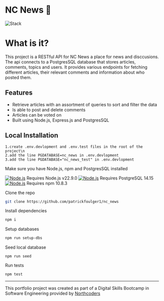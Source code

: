 # NC News 📰

![Stack](https://skillicons.dev/icons?i=js,nodejs,postgres,)

# What is it?

This project is a RESTful API for NC News a place for news and disccusions. The api connects to a PostgresSQL database that stores articles, comments, topics and users. It provides various endpoints for fetching different articles, their relevant comments and information about who posted them.

## Features

- Retrieve articles with an assortment of queries to sort and filter the data
- Is able to post and delete comments
- Articles can be voted on
- Built using Node.js, Express.js and PostgresSQL

## Local Installation

```
1.create .env.devlopment and .env.test files in the root of the project\n
2.add the line PGDATABASE=nc_news in .env.devlopment
3.add the line PGDATABASE="nc_news_test" in .env.devlopment
```

Make sure you have Node.js, npm and PostgresSQL installed

[![Node.js](https://skillicons.dev/icons?i=nodejs)](https://nodejs.org/en/download) Requires Node.js v22.9.0
[![Node.js](https://skillicons.dev/icons?i=postgres)](https://www.postgresql.org/download/) Requires PostgreSQL 14.15
[![Node.js](https://skillicons.dev/icons?i=npm)](https://docs.npmjs.com/downloading-and-installing-node-js-and-npm) Requires npm 10.8.3

Clone the repo

```sh
git clone https://github.com/patrickfoulger1/nc_news
```

Install dependencies

```sh
npm i
```

Setup databases

```sh
npm run setup-dbs
```

Seed local database

```
npm run seed
```

Run tests

```sh
npm test
```

---

This portfolio project was created as part of a Digital Skills Bootcamp in Software Engineering provided by [Northcoders](https://northcoders.com/)
